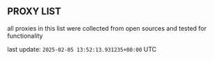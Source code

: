 ## PROXY LIST

all proxies in this list were collected from open sources and tested for functionality

last update: `2025-02-05 13:52:13.931235+00:00` UTC
